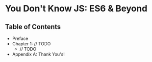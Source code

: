 # You Don't Know JS: ES6 & Beyond

## Table of Contents

* Preface
* Chapter 1: // TODO
	* // TODO
* Appendix A: Thank You's!
